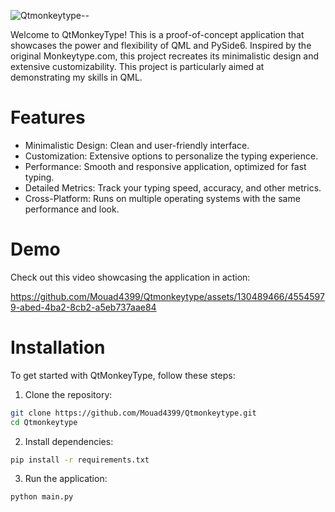
![Qtmonkeytype--](https://github.com/Mouad4399/Qtmonkeytype/assets/130489466/bf14dd4c-0aa6-4144-8abb-3b3bc76f4846)

Welcome to QtMonkeyType! This is a proof-of-concept application that showcases the power and flexibility of QML and PySide6. Inspired by the original Monkeytype.com, this project recreates its minimalistic design and extensive customizability. This project is particularly aimed at demonstrating my skills in QML.

# Features

- Minimalistic Design: Clean and user-friendly interface.
- Customization: Extensive options to personalize the typing experience.
- Performance: Smooth and responsive application, optimized for fast typing.
- Detailed Metrics: Track your typing speed, accuracy, and other metrics.
- Cross-Platform: Runs on multiple operating systems with the same performance and look.

# Demo

Check out this video showcasing the application in action:

https://github.com/Mouad4399/Qtmonkeytype/assets/130489466/45545979-abed-4ba2-8cb2-a5eb737aae84

# Installation

To get started with QtMonkeyType, follow these steps:
1. Clone the repository:
```bash
git clone https://github.com/Mouad4399/Qtmonkeytype.git
cd Qtmonkeytype
```
2. Install dependencies:
```bash
pip install -r requirements.txt
```
3. Run the application:

```bash
python main.py
```


